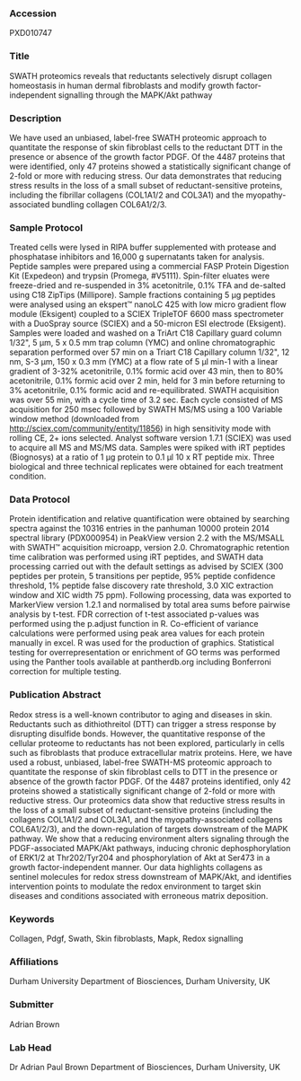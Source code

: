 ### Accession
PXD010747

### Title
SWATH proteomics reveals that reductants selectively disrupt collagen homeostasis in human dermal fibroblasts and modify growth factor-independent signalling through the MAPK/Akt pathway

### Description
We have used an unbiased, label-free SWATH proteomic approach to quantitate the response of skin fibroblast cells to the reductant DTT in the presence or absence of the growth factor PDGF. Of the 4487 proteins that were identified, only 47 proteins showed a statistically significant change of 2-fold or more with reducing stress. Our data demonstrates that reducing stress results in the loss of a small subset of reductant-sensitive proteins, including the fibrillar collagens (COL1A1/2 and COL3A1) and the myopathy-associated bundling collagen COL6A1/2/3.

### Sample Protocol
Treated cells were lysed in RIPA buffer supplemented with protease and phosphatase inhibitors and 16,000 g supernatants taken for analysis. Peptide samples were prepared using a commercial FASP Protein Digestion Kit (Expedeon) and trypsin (Promega, #V5111). Spin-filter eluates were freeze-dried and re-suspended in 3% acetonitrile, 0.1% TFA and de-salted using C18 ZipTips (Millipore).  Sample fractions containing 5 µg peptides were analysed using an ekspert™ nanoLC 425 with low micro gradient flow module (Eksigent) coupled to a SCIEX TripleTOF 6600 mass spectrometer with a DuoSpray source (SCIEX) and a 50-micron ESI electrode (Eksigent). Samples were loaded and washed on a TriArt C18 Capillary guard column 1/32", 5 µm, 5 x 0.5 mm trap column (YMC) and online chromatographic separation performed over 57 min on a Triart C18 Capillary column 1/32", 12 nm, S-3 µm, 150 x 0.3 mm (YMC) at a flow rate of 5 µl min-1 with a linear gradient of 3-32% acetonitrile, 0.1% formic acid over 43 min, then to 80% acetonitrile, 0.1% formic acid over 2 min, held for 3 min before returning to 3% acetonitrile, 0.1% formic acid and re-equilibrated. SWATH acquisition was over 55 min, with a cycle time of 3.2 sec. Each cycle consisted of MS acquisition for 250 msec followed by SWATH MS/MS using a 100 Variable window method (downloaded from http://sciex.com/community/entity/11856) in high sensitivity mode with rolling CE, 2+ ions selected. Analyst software version 1.7.1 (SCIEX) was used to acquire all MS and MS/MS data. Samples were spiked with iRT peptides (Biognosys) at a ratio of 1 µg protein to 0.1 µl 10 x RT peptide mix. Three biological and three technical replicates were obtained for each treatment condition.

### Data Protocol
Protein identification and relative quantification were obtained by searching spectra against the 10316 entries in the panhuman 10000 protein 2014 spectral library (PDX000954) in PeakView version 2.2 with the MS/MSALL with SWATH™ acquisition microapp, version 2.0. Chromatographic retention time calibration was performed using iRT peptides, and SWATH data processing carried out with the default settings as advised by SCIEX (300 peptides per protein, 5 transitions per peptide, 95% peptide confidence threshold, 1% peptide false discovery rate threshold, 3.0 XIC extraction window and XIC width 75 ppm). Following processing, data was exported to MarkerView version 1.2.1 and normalised by total area sums before pairwise analysis by t-test. FDR correction of t-test associated p-values was performed using the p.adjust function in R. Co-efficient of variance calculations were performed using peak area values for each protein manually in excel. R was used for the production of graphics. Statistical testing for overrepresentation or enrichment of GO terms was performed using the Panther tools available at pantherdb.org including Bonferroni correction for multiple testing.

### Publication Abstract
Redox stress is a well-known contributor to aging and diseases in skin. Reductants such as dithiothreitol (DTT) can trigger a stress response by disrupting disulfide bonds. However, the quantitative response of the cellular proteome to reductants has not been explored, particularly in cells such as fibroblasts that produce extracellular matrix proteins. Here, we have used a robust, unbiased, label-free SWATH-MS proteomic approach to quantitate the response of skin fibroblast cells to DTT in the presence or absence of the growth factor PDGF. Of the 4487 proteins identified, only 42 proteins showed a statistically significant change of 2-fold or more with reductive stress. Our proteomics data show that reductive stress results in the loss of a small subset of reductant-sensitive proteins (including the collagens COL1A1/2 and COL3A1, and the myopathy-associated collagens COL6A1/2/3), and the down-regulation of targets downstream of the MAPK pathway. We show that a reducing environment alters signaling through the PDGF-associated MAPK/Akt pathways, inducing chronic dephosphorylation of ERK1/2 at Thr202/Tyr204 and phosphorylation of Akt at Ser473 in a growth factor-independent manner. Our data highlights collagens as sentinel molecules for redox stress downstream of MAPK/Akt, and identifies intervention points to modulate the redox environment to target skin diseases and conditions associated with erroneous matrix deposition.

### Keywords
Collagen, Pdgf, Swath, Skin fibroblasts, Mapk, Redox signalling

### Affiliations
Durham University
Department of Biosciences, Durham University, UK

### Submitter
Adrian Brown

### Lab Head
Dr Adrian Paul Brown
Department of Biosciences, Durham University, UK


